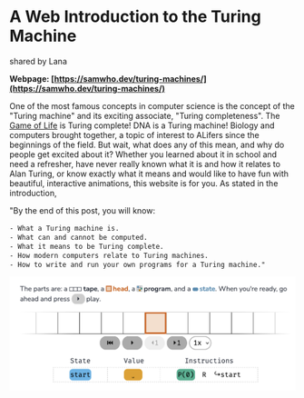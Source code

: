 # A Web Introduction to the Turing Machine
shared by Lana

**Webpage: [https://samwho.dev/turing-machines/](https://samwho.dev/turing-machines/)**

One of the most famous concepts in computer science is the concept of the "Turing machine" and its exciting associate, "Turing completeness". The [Game of Life](http://game-of-life.daneaiulian.com/index.php) is Turing complete! DNA is a Turing machine! Biology and computers brought together, a topic of interest to ALifers since the beginnings of the field. But wait, what does any of this mean, and why do people get excited about it? Whether you learned about it in school and need a refresher, have never really known what it is and how it relates to Alan Turing, or know exactly what it means and would like to have fun with beautiful, interactive animations, this website is for you. As stated in the introduction,

"By the end of this post, you will know:

    - What a Turing machine is.
    - What can and cannot be computed.
    - What it means to be Turing complete.
    - How modern computers relate to Turing machines.
    - How to write and run your own programs for a Turing machine."

![screenshot showing an interactive Turing machine](images/turing-machine.png)
